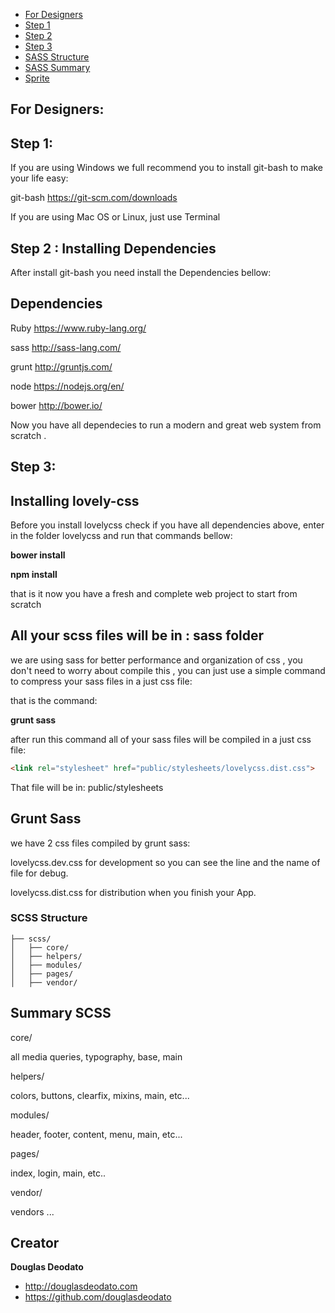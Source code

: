 - [For Designers](#fordesigners)
- [Step 1](#step1)
- [Step 2](#step2)
- [Step 3](#step3)
- [SASS Structure](#structure)
- [SASS Summary](#scsssummary)
- [Sprite](https://github.com/douglasdeodato/lovelycss/blob/master/readme_helpers/for-designers/SPRITE.md)

## For Designers:

## Step 1:

If you are using Windows we full recommend you to install git-bash to make your life easy:

git-bash
https://git-scm.com/downloads

If you are using Mac OS or Linux, just use Terminal


## Step 2 : Installing Dependencies 

After install git-bash  you need install the Dependencies bellow:

## Dependencies
Ruby https://www.ruby-lang.org/

sass http://sass-lang.com/

grunt http://gruntjs.com/

node https://nodejs.org/en/

bower http://bower.io/


Now you have all dependecies to run a modern and great web system from scratch .


## Step 3:

## Installing lovely-css
Before you install lovelycss check if you have all dependencies above, enter in the folder lovelycss and run that commands bellow:

**bower install**

**npm install**

that is it now you have a fresh and complete web project to start from scratch 


## All your scss files will be in : sass folder

we are using sass for better performance and organization of css , you don't need to worry about compile this , you can just use a simple command to compress your sass files in a just css file:  

that is the command:

**grunt sass**

after run this command all of your sass files will be compiled in a just css file:
```html
<link rel="stylesheet" href="public/stylesheets/lovelycss.dist.css">
```


That file will be in: public/stylesheets


## Grunt Sass
we have 2 css files compiled by grunt sass:

lovelycss.dev.css  for development so you can see the line and the name of file for debug.

lovelycss.dist.css  for distribution when you finish your App.




### SCSS Structure

```
├── scss/
│   ├── core/
│   ├── helpers/
│   ├── modules/
│   ├── pages/
│   ├── vendor/
```


## Summary SCSS

core/

all media queries, typography, base, main

helpers/

colors, buttons, clearfix, mixins, main, etc...

modules/

header, footer, content, menu, main, etc...

pages/

index, login, main, etc..

vendor/

vendors ...



## Creator

**Douglas Deodato**

- <http://douglasdeodato.com>
- <https://github.com/douglasdeodato>